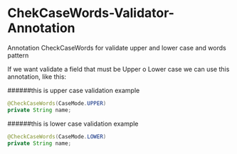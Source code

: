 # ChekCaseWords-Validator-Annotation
Annotation CheckCaseWords for validate upper and lower case and words pattern


If we want validate a field that must be Upper o Lower case we can use this annotation, like this:

######this is upper case validation example
```java
@CheckCaseWords(CaseMode.UPPER)
private String name;
```

######this is lower case validation example
```java
@CheckCaseWords(CaseMode.LOWER)
private String name;
```
